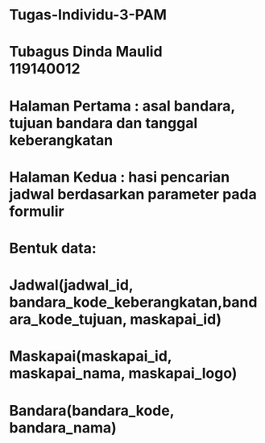 # Tugas-Individu-3-PAM
# Tubagus Dinda Maulid <br> 119140012

# Halaman Pertama : asal bandara, tujuan bandara dan tanggal keberangkatan
# Halaman Kedua : hasi pencarian jadwal berdasarkan parameter pada formulir

# Bentuk data:
# Jadwal(jadwal_id, bandara_kode_keberangkatan,bandara_kode_tujuan, maskapai_id)
# Maskapai(maskapai_id, maskapai_nama, maskapai_logo)
# Bandara(bandara_kode, bandara_nama)
